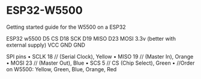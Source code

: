 # ESP32-W5500

Getting started guide for the W5500 on a ESP32

ESP32	w5500
D5	  CS
D18	  SCK
D19	  MISO
D23	  MOSI
3.3v (better with external supply)	VCC
GND	  GND

SPI pins
•	SCLK  18  // (Serial Clock), Yellow
•	MISO  19  // (Master In), Orange
•	MOSI  23  // (Master Out), Blue 
•	SCS   5   // CS (Chip Select), Green
•	//Order on W5500: Yellow, Green, Blue, Orange, Red
